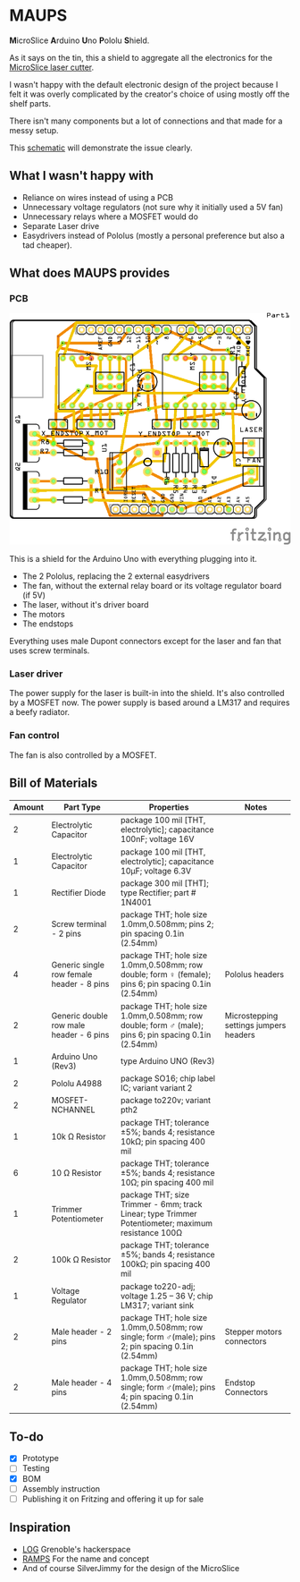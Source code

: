 # MAUPS

**M**icroSlice **A**rduino **U**no **P**ololu **S**hield.

As it says on the tin, this a shield to aggregate all the electronics for the [MicroSlice laser cutter](http://www.instructables.com/id/MicroSlice-A-tiny-Arduino-laser-cutter/).

I wasn't happy with the default electronic design of the project because I felt it was overly complicated by the creator's choice of using mostly off the shelf parts.

There isn't many components but a lot of connections and that made for a messy setup.

This [schematic](http://thelittlebox.co/theforum/viewtopic.php?f=8&t=13&sid=64e7ffe73cd25b9ab61adbdb73844c2a#p58) will demonstrate the issue clearly.

## What I wasn't happy with

 * Reliance on wires instead of using a PCB
 * Unnecessary voltage regulators (not sure why it initially used a 5V fan)
 * Unnecessary relays where a MOSFET would do
 * Separate Laser drive
 * Easydrivers instead of Pololus (mostly a personal preference but also a tad cheaper).

## What does MAUPS provides

### PCB

![PCB](maups_pcb.png)

This is a shield for the Arduino Uno with everything plugging into it.

 * The 2 Pololus, replacing the 2 external easydrivers
 * The fan, without the external relay board or its voltage regulator board (if 5V)
 * The laser, without it's driver board
 * The motors
 * The endstops

Everything uses male Dupont connectors except for the laser and fan that uses screw terminals.

### Laser driver

The power supply for the laser is built-in into the shield. It's also controlled by a MOSFET now.
The power supply is based around a LM317 and requires a beefy radiator.

### Fan control

The fan is also controlled by a MOSFET.

## Bill of Materials

| Amount | Part Type | Properties | Notes |
|--------|-----------|------------|-------|
| 2 | Electrolytic Capacitor | package 100 mil [THT, electrolytic]; capacitance 100nF; voltage 16V | |
| 1 | Electrolytic Capacitor | package 100 mil [THT, electrolytic]; capacitance 10µF; voltage 6.3V | |
| 1 | Rectifier Diode | package 300 mil [THT]; type Rectifier; part # 1N4001 | |
| 2 | Screw terminal - 2 pins | package THT; hole size 1.0mm,0.508mm; pins 2; pin spacing 0.1in (2.54mm) | |
| 4 | Generic single row female header - 8 pins | package THT; hole size 1.0mm,0.508mm; row double; form ♀ (female); pins 6; pin spacing 0.1in (2.54mm) | Pololus headers |
| 2 | Generic double row male header - 6 pins | package THT; hole size 1.0mm,0.508mm; row double; form ♂ (male); pins 6; pin spacing 0.1in (2.54mm) | Microstepping settings jumpers headers |
| 1 | Arduino Uno (Rev3) | type Arduino UNO (Rev3) | |
| 2 | Pololu A4988 | package SO16; chip label IC; variant variant 2 | |
| 2 | MOSFET-NCHANNEL | package to220v; variant pth2 | |
| 1 | 10k Ω Resistor | package THT; tolerance ±5%; bands 4; resistance 10kΩ; pin spacing 400 mil | |
| 6 | 10 Ω Resistor | package THT; tolerance ±5%; bands 4; resistance 10Ω; pin spacing 400 mil | |
| 1 | Trimmer Potentiometer | package THT; size Trimmer - 6mm; track Linear; type Trimmer Potentiometer; maximum resistance 100Ω | |
| 2 | 100k Ω Resistor | package THT; tolerance ±5%; bands 4; resistance 100kΩ; pin spacing 400 mil | |
| 1 | Voltage Regulator | package to220-adj; voltage 1.25 – 36 V; chip LM317; variant sink | |
| 2 | Male header - 2 pins | package THT; hole size 1.0mm,0.508mm; row single; form  ♂(male); pins 2; pin spacing 0.1in (2.54mm) | Stepper motors connectors|
| 2 | Male header - 4 pins | package THT; hole size 1.0mm,0.508mm; row single; form  ♂(male); pins 4; pin spacing 0.1in (2.54mm) | Endstop Connectors|

## To-do

 - [x] Prototype
 - [ ] Testing
 - [x] BOM
 - [ ] Assembly instruction
 - [ ] Publishing it on Fritzing and offering it up for sale

## Inspiration

 * [LOG](https://www.logre.eu/wiki/Micro_Découpeuse/Graveuse_Laser) Grenoble's hackerspace
 * [RAMPS](http://reprap.org/wiki/RAMPS_1.4) For the name and concept
 * And of course SilverJimmy for the design of the MicroSlice
